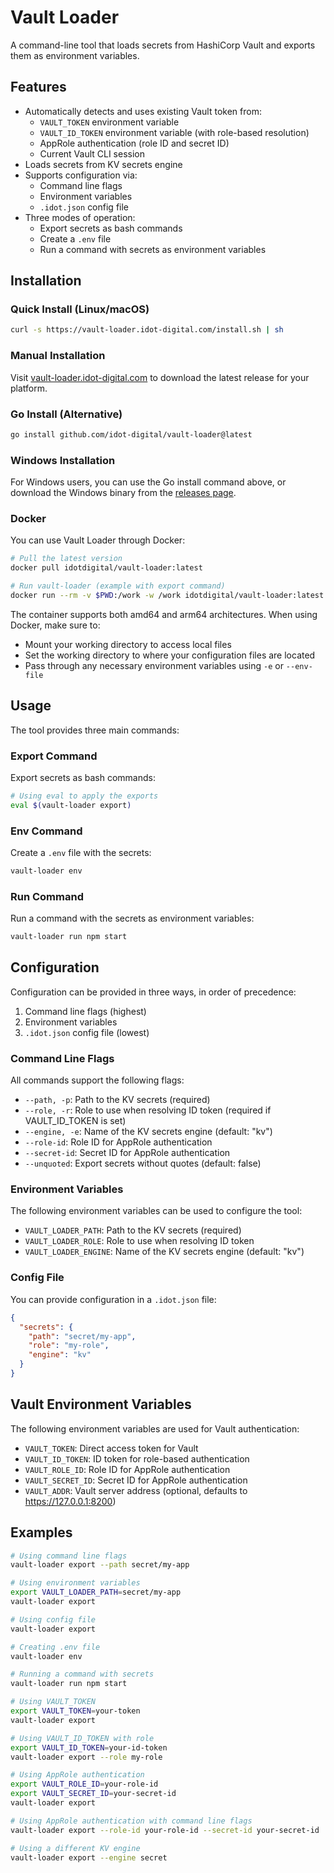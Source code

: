 # Vault Loader

A command-line tool that loads secrets from HashiCorp Vault and exports them as environment variables.

## Features

- Automatically detects and uses existing Vault token from:
  - `VAULT_TOKEN` environment variable
  - `VAULT_ID_TOKEN` environment variable (with role-based resolution)
  - AppRole authentication (role ID and secret ID)
  - Current Vault CLI session
- Loads secrets from KV secrets engine
- Supports configuration via:
  - Command line flags
  - Environment variables
  - `.idot.json` config file
- Three modes of operation:
  - Export secrets as bash commands
  - Create a `.env` file
  - Run a command with secrets as environment variables

## Installation

### Quick Install (Linux/macOS)

```bash
curl -s https://vault-loader.idot-digital.com/install.sh | sh
```

### Manual Installation

Visit [vault-loader.idot-digital.com](https://vault-loader.idot-digital.com) to download the latest release for your platform.

### Go Install (Alternative)

```bash
go install github.com/idot-digital/vault-loader@latest
```

### Windows Installation

For Windows users, you can use the Go install command above, or download the Windows binary from the [releases page](https://vault-loader.idot-digital.com).

### Docker

You can use Vault Loader through Docker:

```bash
# Pull the latest version
docker pull idotdigital/vault-loader:latest

# Run vault-loader (example with export command)
docker run --rm -v $PWD:/work -w /work idotdigital/vault-loader:latest export
```

The container supports both amd64 and arm64 architectures. When using Docker, make sure to:

- Mount your working directory to access local files
- Set the working directory to where your configuration files are located
- Pass through any necessary environment variables using `-e` or `--env-file`

## Usage

The tool provides three main commands:

### Export Command

Export secrets as bash commands:

```bash
# Using eval to apply the exports
eval $(vault-loader export)
```

### Env Command

Create a `.env` file with the secrets:

```bash
vault-loader env
```

### Run Command

Run a command with the secrets as environment variables:

```bash
vault-loader run npm start
```

## Configuration

Configuration can be provided in three ways, in order of precedence:

1. Command line flags (highest)
2. Environment variables
3. `.idot.json` config file (lowest)

### Command Line Flags

All commands support the following flags:

- `--path, -p`: Path to the KV secrets (required)
- `--role, -r`: Role to use when resolving ID token (required if VAULT_ID_TOKEN is set)
- `--engine, -e`: Name of the KV secrets engine (default: "kv")
- `--role-id`: Role ID for AppRole authentication
- `--secret-id`: Secret ID for AppRole authentication
- `--unquoted`: Export secrets without quotes (default: false)

### Environment Variables

The following environment variables can be used to configure the tool:

- `VAULT_LOADER_PATH`: Path to the KV secrets (required)
- `VAULT_LOADER_ROLE`: Role to use when resolving ID token
- `VAULT_LOADER_ENGINE`: Name of the KV secrets engine (default: "kv")

### Config File

You can provide configuration in a `.idot.json` file:

```json
{
  "secrets": {
    "path": "secret/my-app",
    "role": "my-role",
    "engine": "kv"
  }
}
```

## Vault Environment Variables

The following environment variables are used for Vault authentication:

- `VAULT_TOKEN`: Direct access token for Vault
- `VAULT_ID_TOKEN`: ID token for role-based authentication
- `VAULT_ROLE_ID`: Role ID for AppRole authentication
- `VAULT_SECRET_ID`: Secret ID for AppRole authentication
- `VAULT_ADDR`: Vault server address (optional, defaults to https://127.0.0.1:8200)

## Examples

```bash
# Using command line flags
vault-loader export --path secret/my-app

# Using environment variables
export VAULT_LOADER_PATH=secret/my-app
vault-loader export

# Using config file
vault-loader export

# Creating .env file
vault-loader env

# Running a command with secrets
vault-loader run npm start

# Using VAULT_TOKEN
export VAULT_TOKEN=your-token
vault-loader export

# Using VAULT_ID_TOKEN with role
export VAULT_ID_TOKEN=your-id-token
vault-loader export --role my-role

# Using AppRole authentication
export VAULT_ROLE_ID=your-role-id
export VAULT_SECRET_ID=your-secret-id
vault-loader export

# Using AppRole authentication with command line flags
vault-loader export --role-id your-role-id --secret-id your-secret-id

# Using a different KV engine
vault-loader export --engine secret
```
